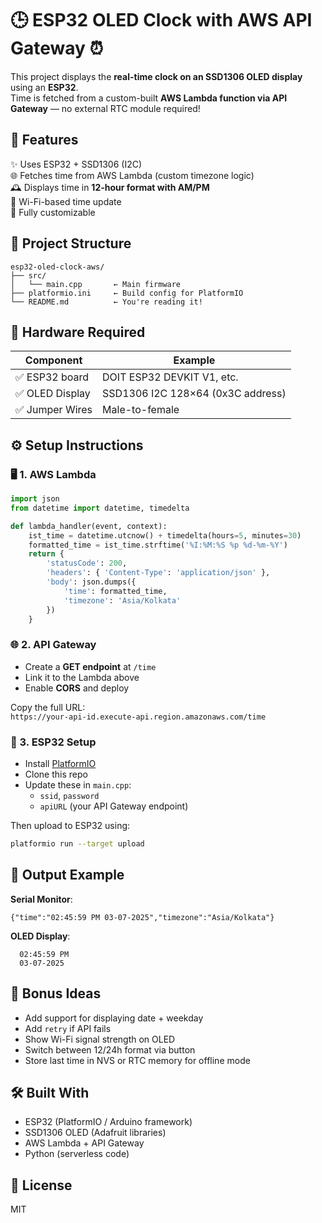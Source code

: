 # 🕒 ESP32 OLED Clock with AWS API Gateway ⏰

This project displays the **real-time clock on an SSD1306 OLED display** using an **ESP32**.  
Time is fetched from a custom-built **AWS Lambda function via API Gateway** — no external RTC module required!

## 🔧 Features

✨ Uses ESP32 + SSD1306 (I2C)  
🌐 Fetches time from AWS Lambda (custom timezone logic)  
🕰️ Displays time in **12-hour format with AM/PM**  
📡 Wi-Fi-based time update  
📱 Fully customizable

## 🔗 Project Structure

```
esp32-oled-clock-aws/
├── src/
│   └── main.cpp       ← Main firmware
├── platformio.ini     ← Build config for PlatformIO
└── README.md          ← You're reading it!
```

## 🔌 Hardware Required

| Component       | Example                          |
|----------------|----------------------------------|
| ✅ ESP32 board  | DOIT ESP32 DEVKIT V1, etc.       |
| ✅ OLED Display | SSD1306 I2C 128×64 (0x3C address) |
| ✅ Jumper Wires | Male-to-female                   |

## ⚙️ Setup Instructions

### 🖥️ 1. AWS Lambda

```python
import json
from datetime import datetime, timedelta

def lambda_handler(event, context):
    ist_time = datetime.utcnow() + timedelta(hours=5, minutes=30)
    formatted_time = ist_time.strftime('%I:%M:%S %p %d-%m-%Y')
    return {
        'statusCode': 200,
        'headers': { 'Content-Type': 'application/json' },
        'body': json.dumps({
            'time': formatted_time,
            'timezone': 'Asia/Kolkata'
        })
    }
```

### 🌐 2. API Gateway

- Create a **GET endpoint** at `/time`
- Link it to the Lambda above
- Enable **CORS** and deploy

Copy the full URL:  
`https://your-api-id.execute-api.region.amazonaws.com/time`

### 🤖 3. ESP32 Setup

- Install [PlatformIO](https://platformio.org/)
- Clone this repo
- Update these in `main.cpp`:
  - `ssid`, `password`
  - `apiURL` (your API Gateway endpoint)

Then upload to ESP32 using:
```bash
platformio run --target upload
```

## 💬 Output Example

**Serial Monitor**:
```
{"time":"02:45:59 PM 03-07-2025","timezone":"Asia/Kolkata"}
```

**OLED Display**:
```
  02:45:59 PM
  03-07-2025
```

## 🚀 Bonus Ideas

- Add support for displaying date + weekday
- Add `retry` if API fails
- Show Wi-Fi signal strength on OLED
- Switch between 12/24h format via button
- Store last time in NVS or RTC memory for offline mode

## 🛠 Built With

- ESP32 (PlatformIO / Arduino framework)
- SSD1306 OLED (Adafruit libraries)
- AWS Lambda + API Gateway
- Python (serverless code)

## 📜 License

MIT